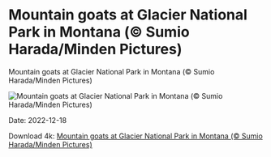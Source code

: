 # Mountain goats at Glacier National Park in Montana (© Sumio Harada/Minden Pictures)

Mountain goats at Glacier National Park in Montana (© Sumio Harada/Minden Pictures)

![Mountain goats at Glacier National Park in Montana (© Sumio Harada/Minden Pictures)](https://bing.com/th?id=OHR.GlacierGoats_EN-US5564943350_UHD.jpg&w=1024&h=576)

Date: 2022-12-18

Download 4k: [Mountain goats at Glacier National Park in Montana (© Sumio Harada/Minden Pictures)](https://bing.com/th?id=OHR.GlacierGoats_EN-US5564943350_UHD.jpg)

